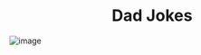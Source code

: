 <h1 align="center">Dad Jokes</h1>

![image](https://user-images.githubusercontent.com/12679778/99931375-04150300-2d33-11eb-8aa7-e22ba79d5f43.png)
